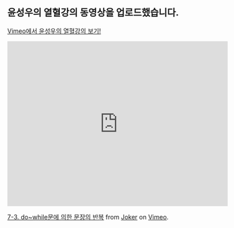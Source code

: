 ## 윤성우의 열혈강의 동영상을 업로드했습니다.

[Vimeo에서 윤성우의 열혈강의 보기!](www.vimeo.com/channels/bjcloud)

<iframe src="https://player.vimeo.com/video/151653684" width="500" height="375" frameborder="0" webkitallowfullscreen mozallowfullscreen allowfullscreen></iframe> <p><a href="https://vimeo.com/151653684">7-3. do~while문에 의한 문장의 반복</a> from <a href="https://vimeo.com/user47775587">Joker</a> on <a href="https://vimeo.com">Vimeo</a>.</p>
